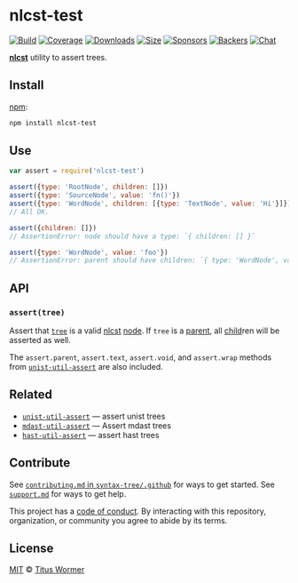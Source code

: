 # nlcst-test

[![Build][build-badge]][build]
[![Coverage][coverage-badge]][coverage]
[![Downloads][downloads-badge]][downloads]
[![Size][size-badge]][size]
[![Sponsors][sponsors-badge]][collective]
[![Backers][backers-badge]][collective]
[![Chat][chat-badge]][chat]

[**nlcst**][nlcst] utility to assert trees.

## Install

[npm][]:

```sh
npm install nlcst-test
```

## Use

```js
var assert = require('nlcst-test')

assert({type: 'RootNode', children: []})
assert({type: 'SourceNode', value: 'fn()'})
assert({type: 'WordNode', children: [{type: 'TextNode', value: 'Hi'}]})
// All OK.

assert({children: []})
// AssertionError: node should have a type: `{ children: [] }`

assert({type: 'WordNode', value: 'foo'})
// AssertionError: parent should have children: `{ type: 'WordNode', value: 'foo' }`
```

## API

### `assert(tree)`

Assert that [`tree`][tree] is a valid [nlcst][] [node][].
If `tree` is a [parent][], all [child][]ren will be asserted as well.

The `assert.parent`, `assert.text`, `assert.void`, and `assert.wrap`
methods from [`unist-util-assert`][unist-util-assert] are also included.

## Related

*   [`unist-util-assert`](https://github.com/syntax-tree/unist-util-assert)
    — assert unist trees
*   [`mdast-util-assert`](https://github.com/syntax-tree/mdast-util-assert)
    — Assert mdast trees
*   [`hast-util-assert`](https://github.com/syntax-tree/hast-util-assert)
    — assert hast trees

## Contribute

See [`contributing.md` in `syntax-tree/.github`][contributing] for ways to get
started.
See [`support.md`][support] for ways to get help.

This project has a [code of conduct][coc].
By interacting with this repository, organization, or community you agree to
abide by its terms.

## License

[MIT][license] © [Titus Wormer][author]

<!-- Definitions -->

[build-badge]: https://github.com/syntax-tree/nlcst-test/workflows/main/badge.svg

[build]: https://github.com/syntax-tree/nlcst-test/actions

[coverage-badge]: https://img.shields.io/codecov/c/github/syntax-tree/nlcst-test.svg

[coverage]: https://codecov.io/github/syntax-tree/nlcst-test

[downloads-badge]: https://img.shields.io/npm/dm/nlcst-test.svg

[downloads]: https://www.npmjs.com/package/nlcst-test

[size-badge]: https://img.shields.io/bundlephobia/minzip/nlcst-test.svg

[size]: https://bundlephobia.com/result?p=nlcst-test

[sponsors-badge]: https://opencollective.com/unified/sponsors/badge.svg

[backers-badge]: https://opencollective.com/unified/backers/badge.svg

[collective]: https://opencollective.com/unified

[chat-badge]: https://img.shields.io/badge/chat-discussions-success.svg

[chat]: https://github.com/syntax-tree/unist/discussions

[npm]: https://docs.npmjs.com/cli/install

[license]: license

[author]: https://wooorm.com

[contributing]: https://github.com/syntax-tree/.github/blob/HEAD/contributing.md

[support]: https://github.com/syntax-tree/.github/blob/HEAD/support.md

[coc]: https://github.com/syntax-tree/.github/blob/HEAD/code-of-conduct.md

[nlcst]: https://github.com/syntax-tree/nlcst

[unist-util-assert]: https://github.com/syntax-tree/unist-util-assert

[tree]: https://github.com/syntax-tree/unist#tree

[child]: https://github.com/syntax-tree/unist#child

[node]: https://github.com/syntax-tree/nlcst#nodes

[parent]: https://github.com/syntax-tree/nlcst#parent
